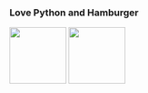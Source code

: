 ### Love Python and Hamburger
<img src="https://img.icons8.com/color/512/python.png" width="100">
<img src="https://img.icons8.com/color/512/hamburger.png" width="100">

